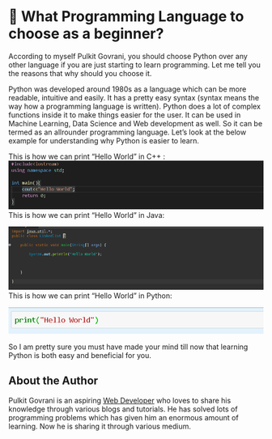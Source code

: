 # 🎇 What Programming Language to choose as a beginner?

According to myself Pulkit Govrani, you should choose Python over any other language if you are just
starting to learn programming. Let me tell you the reasons that why should you
choose it.

Python was developed around 1980s as a language which can be more readable,
intuitive and easily. It has a pretty easy syntax (syntax means the way how a
programming language is written). Python does a lot of complex functions inside
it to make things easier for the user. It can be used in Machine Learning, Data
Science and Web development as well. So it can be termed as an allrounder
programming language. Let’s look at the below example for understanding why
Python is easier to learn.

This is how we can print “Hello World” in C++ :
![C++](_static/images/what-programming-language-images/c++.png) This is how we
can print “Hello World” in Java:

![Java](_static/images/what-programming-language-images/java.png) This is how we
can print “Hello World” in Python:

![Python](_static/images/what-programming-language-images/python.png)

So I am pretty sure you must have made your mind till now that learning Python
is both easy and beneficial for you.

## About the Author

Pulkit Govrani is an aspiring
[Web Developer](https://www.upwork.com/freelancers/~01701403d8b0e94e03) who
loves to share his knowledge through various blogs and tutorials. He has solved
lots of programming problems which has given him an enormous amount of learning.
Now he is sharing it through various medium.
